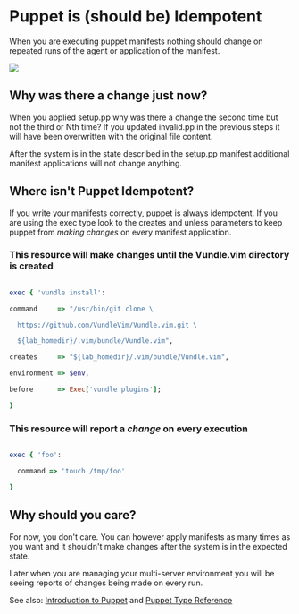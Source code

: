 # Puppet is \(should be\) Idempotent

When you are executing puppet manifests nothing should change on repeated runs of the agent or application of the manifest.

![](/gitbook/images/SETUP-007-idempotent.png)

## Why was there a change just now?

When you applied setup.pp why was there a change the second time but not the third or Nth time? If you updated invalid.pp in the previous steps it will have been overwritten with the original file content.

After the system is in the state described in the setup.pp manifest additional manifest applications will not change anything.

## Where isn't Puppet Idempotent?

If you write your manifests correctly, puppet is always idempotent. If you are using the exec type look to the creates and unless parameters to keep puppet from _making changes_ on every manifest application.

### This resource will make changes until the Vundle.vim directory is created

```ruby

exec { 'vundle install':

command     => "/usr/bin/git clone \

  https://github.com/VundleVim/Vundle.vim.git \

  ${lab_homedir}/.vim/bundle/Vundle.vim",

creates     => "${lab_homedir}/.vim/bundle/Vundle.vim",

environment => $env,

before      => Exec['vundle plugins'];

}

```

### This resource will report a _change_ on every execution

```ruby

exec { 'foo':

  command => 'touch /tmp/foo'

}

```

## Why should you care?

For now,  you don't care. You can however apply manifests as many times as you want and it shouldn't make changes after the system is in the expected state.

Later when you are managing your multi-server environment you will be seeing reports of changes being made on every run.

See also: [Introduction to Puppet](https://docs.puppet.com/guides/introduction.html) and [Puppet Type Reference](https://docs.puppet.com/puppet/latest/reference/type.html)

